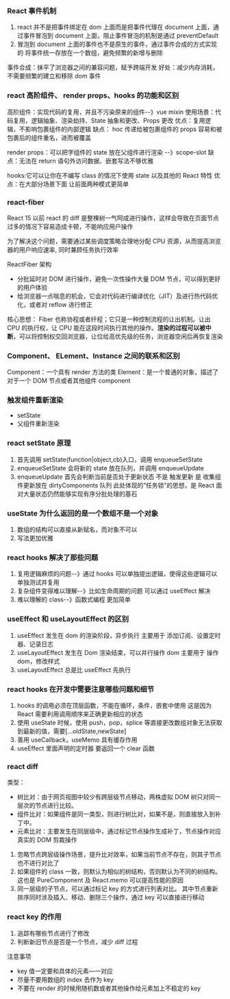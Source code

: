 ### React 事件机制

1. react 并不是把事件绑定在 dom 上面而是把事件代理在 document 上面，通过事件冒泡到 document 上面，阻止事件冒泡的机制是通过 preventDefault
2. 冒泡到 document 上面的事件也不是原生的事件，通过事件合成的方式实现的 将事件统一存放在一个数组，避免频繁的新增与删除

事件合成：抹平了浏览器之间的兼容问题，赋予跨端开发
好处：减少内存消耗，不需要频繁的建立和移除 dom 事件

### react 高阶组件、 render props、hooks 的功能和区别

高阶组件：实现代码的复用，并且不污染原来的组件--》vue mixin
使用场景：代码复用，逻辑抽象、渲染劫持、State 抽象和更改、Props 更改
优点：复用逻辑，不影响包裹组件的内部逻辑
缺点： hoc 传递给被包裹组件的 props 容易和被包裹后的组件重名，进而被覆盖

render props：可以把字组件的 state 放在父组件进行渲染 --》scope-slot
缺点：无法在 return 语句外访问数据、嵌套写法不够优雅

hooks:它可以让你在不编写 class 的情况下使用 state 以及其他的 React 特性
优点：在大部分场景下面 让前面两种模式更简单

### react-fiber

React 15 以前 react 的 diff 是整棵树一气呵成进行操作，这样会导致在页面节点过多的情况下容易造成卡顿，不能响应用户操作

为了解决这个问题，需要通过某些调度策略合理地分配 CPU 资源，从而提高浏览器的用户响应速率, 同时兼顾任务执行效率

ReactFiber 架构

- 分批延时对 DOM 进行操作，避免一次性操作大量 DOM 节点，可以得到更好的用户体验
- 给浏览器一点喘息的机会，它会对代码进行编译优化（JIT）及进行热代码优化，或者对 reflow 进行修正

核心思想：
Fiber 也称协程或者纤程；它只是一种控制流程的让出机制。让出 CPU 的执行权，让 CPU 能在这段时间执行其他的操作。**渲染的过程可以被中断**，可以将控制权交回浏览器，让位给高优先级的任务，浏览器空闲后再恢复渲染

### Component、 ELement、Instance 之间的联系和区别

Component：一个具有 render 方法的类
Element：是一个普通的对象，描述了对于一个 DOM 节点或者其他组件 component

### 触发组件重新渲染

- setState
- 父组件重新渲染

### react setState 原理

1. 首先调用 setState(function|object,cb)入口，调用 enqueueSetState
2. enqueueSetState 会将新的 state 放在队列，并调用 enqueueUpdate
3. enqueueUpdate 首先会判断当前是否处于更新状态
   不是 触发更新
   是 收集组件更新放在 dirtyComponents 队列
   此处体现的“任务锁”的思想，是 React 面对大量状态仍然能够实现有序分批处理的基石

### useState 为什么返回的是一个数组不是一个对象

1. 数组的结构可以直接从新赋名，而对象不可以
2. 写法更加优雅

### react hooks 解决了那些问题

1. 复用逻辑麻烦的问题--》通过 hooks 可以单独提出逻辑，使得这些逻辑可以单独测试并复用
2. 复杂组件变得难以理解--》比如生命周期的问题 可以通过 useEffect 解决
3. 难以理解的 class--》函数式编程 更加简单

### useEffect 和 useLayoutEffect 的区别

1. useEffect 发生在 dom 的渲染阶段，异步执行 主要用于 添加订阅、设置定时器、记录日志
2. useLayoutEffect 发生在 Dom 渲染结束，可以并行操作 dom 主要用于 操作 dom，修改样式
3. useLayoutEffect 总是比 useEffect 先执行

### react hooks 在开发中需要注意哪些问题和细节

1. hooks 的调用必须在顶层函数，不能在循环，条件，嵌套中使用
   这是因为 React 需要利用调用顺序来正确更新相应的状态
2. 使用 useState 时候，使用 push，pop，splice 等直接更改数组对象无法获取到最新的值，需要[...oldState,newState]
3. 善用 useCallback，useMemo 具有缓存作用
4. useEffect 里面声明的定时器 要返回一个 clear 函数

### react diff

类型：

- 树比对：由于网页视图中较少有跨层级节点移动，两株虚拟 DOM 树只对同一层次的节点进行比较。
- 组件比对：如果组件是同一类型，则进行树比对，如果不是，则直接放入到补丁中。
- 元素比对：主要发生在同层级中，通过标记节点操作生成补丁，节点操作对应真实的 DOM 剪裁操作

1. 忽略节点跨层级操作场景，提升比对效率，如果当前节点不存在，则其子节点也不进行对比了
2. 如果组件的 class 一致，则默认为相似的树结构，否则默认为不同的树结构。 这也是 PureComponent 及 React.memo 可以提高性能的原因
3. 同一层级的子节点，可以通过标记 key 的方式进行列表对比。
   其中节点重新排序同时涉及插入、移动、删除三个操作，通过 key 可以直接进行移动

### react key 的作用

1. 追踪有哪些节点进行了修改
2. 判断新旧节点是否是一个节点，减少 diff 过程

注意事项

- key 值一定要和具体的元素—一对应
- 尽量不要用数组的 index 去作为 key
- 不要在 render 的时候用随机数或者其他操作给元素加上不稳定的 key
